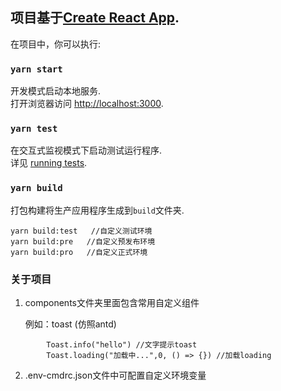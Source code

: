 ## 项目基于[Create React App](https://github.com/facebook/create-react-app).


在项目中，你可以执行:

### `yarn start`

开发模式启动本地服务.<br />
打开浏览器访问 [http://localhost:3000](http://localhost:3000).

### `yarn test`

在交互式监视模式下启动测试运行程序.<br />
详见 [running tests](https://facebook.github.io/create-react-app/docs/running-tests).

### `yarn build`

打包构建将生产应用程序生成到`build`文件夹.<br />

```
yarn build:test   //自定义测试环境
yarn build:pre   //自定义预发布环境
yarn build:pro   //自定义正式环境

```
 
### 关于项目

1. components文件夹里面包含常用自定义组件

    例如：toast (仿照antd)
```
        Toast.info("hello") //文字提示toast
        Toast.loading("加载中...",0, () => {}) //加载loading
```
2. .env-cmdrc.json文件中可配置自定义环境变量




 
